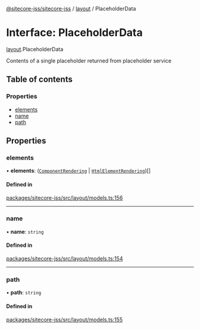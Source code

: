 [@sitecore-jss/sitecore-jss](../README.md) / [layout](../modules/layout.md) / PlaceholderData

# Interface: PlaceholderData

[layout](../modules/layout.md).PlaceholderData

Contents of a single placeholder returned from placeholder service

## Table of contents

### Properties

- [elements](layout.PlaceholderData.md#elements)
- [name](layout.PlaceholderData.md#name)
- [path](layout.PlaceholderData.md#path)

## Properties

### elements

• **elements**: ([`ComponentRendering`](layout.ComponentRendering.md) \| [`HtmlElementRendering`](layout.HtmlElementRendering.md))[]

#### Defined in

[packages/sitecore-jss/src/layout/models.ts:156](https://github.com/Sitecore/jss/blob/54f01a590/packages/sitecore-jss/src/layout/models.ts#L156)

___

### name

• **name**: `string`

#### Defined in

[packages/sitecore-jss/src/layout/models.ts:154](https://github.com/Sitecore/jss/blob/54f01a590/packages/sitecore-jss/src/layout/models.ts#L154)

___

### path

• **path**: `string`

#### Defined in

[packages/sitecore-jss/src/layout/models.ts:155](https://github.com/Sitecore/jss/blob/54f01a590/packages/sitecore-jss/src/layout/models.ts#L155)
